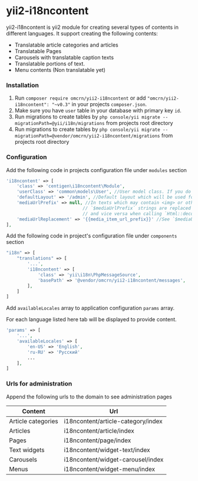 yii2-i18ncontent
================

yii2-i18ncontent is yii2 module for creating several types of contents in different languages.
It support creating the following contents:

 - Translatable article categories and articles
 - Translatable Pages
 - Carousels with translatable caption texts
 - Translatable portions of text.
 - Menu contents (Non translatable yet)

### Installation

  1. Run `composer require omcrn/yii2-i18ncontent` or add `"omcrn/yii2-i18ncontent": "~v0.3"` in your projects `composer.json`.
  2. Make sure you have `user` table in your database with primary key `id`.
  3. Run migrations to create tables by `php console/yii migrate --migrationPath=@yii/i18n/migrations` from projects root directory
  4. Run migrations to create tables by `php console/yii migrate --migrationPath=@vendor/omcrn/yii2-i18ncontent/migrations` from projects root directory
 
### Configuration
  
Add the following code in projects configuration file under `modules` section

```php
'i18ncontent' => [
    'class' => 'centigen\i18ncontent\Module',
    'userClass' => 'common\models\User', //User model class. If you do not have user model, generate it from user table. Make sure this models extends \yii\db\ActiveRecord class
    'defaultLayout' => '/admin', //Default layout which will be used for rendering i18ncontent pages
    'mediaUrlPrefix' => null, //In texts which may contain <img> or other media object tags (texts which come from WYSIWYG editors)
                             // `$mediaUrlPrefix` strings are replaced with `$mediaUrlReplacement` string when calling `Html::encodeMediaItemUrls`
                             // and vice versa when calling `Html::decodeMediaItemUrls`
    'mediaUrlReplacement' => '{{media_item_url_prefix}}' //See `$mediaUrlPrefix`
],
```

Add the following code in project's configuration file under `components` section

```php
"i18n" => [
    "translations" => [
        '...',
        'i18ncontent' => [
            'class' => 'yii\i18n\PhpMessageSource',
            'basePath' => '@vendor/omcrn/yii2-i18ncontent/messages',
        ],
    ]
]
```

Add `availableLocales` array to application configuration `params` array.

For each language listed here tab will be displayed to provide content.

```php
'params' => [
    '...',
    'availableLocales' => [
        'en-US' => 'English',
        'ru-RU' => 'Русский'
        ...
    ],
]
```

### Urls for administration

Append the following urls to the domain to see administration pages

| Content                |                  Url                 |
|------------------------|--------------------------------------|
| Article categories     | i18ncontent/article-category/index   |
| Articles               | i18ncontent/article/index            |
| Pages                  | i18ncontent/page/index               |
| Text widgets           | i18ncontent/widget-text/index        |
| Carousels              | i18ncontent/widget-carousel/index    |
| Menus                  | i18ncontent/widget-menu/index        |
